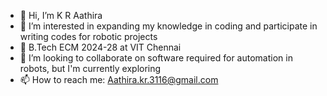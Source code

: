- 👋 Hi, I’m K R Aathira
- 👀 I’m interested in expanding my knowledge in coding and participate in writing codes for robotic projects
- 🌱 B.Tech ECM 2024-28 at VIT Chennai
- 💞️ I’m looking to collaborate on software required for automation in robots, but I'm currently exploring
- 📫 How to reach me: Aathira.kr.3116@gmail.com


<!---
Aa-pixel-2428/Aa-pixel-2428 is a ✨ special ✨ repository because its `README.md` (this file) appears on your GitHub profile.
You can click the Preview link to take a look at your changes.
--->
